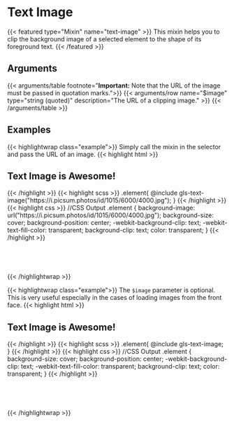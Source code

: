 # Text Image

{{< featured type="Mixin" name="text-image" >}}
This mixin helps you to clip the background image of a selected element to the shape of its foreground text. 
{{< /featured >}}

## Arguments

{{< arguments/table footnote="**Important:** Note that the URL of the image must be passed in quotation marks.">}}
    {{< arguments/row name="$image" type="string (quoted)" description="The URL of a clipping image." >}}
{{< /arguments/table >}}

## Examples

{{< highlightwrap class="example">}}
Simply call the mixin in the selector and pass the URL of an image.
{{< highlight html >}}
<h2 class="element">Text Image is Awesome!</h2>
{{< /highlight >}}
{{< highlight scss >}}
.element{
    @include gls-text-image("https://i.picsum.photos/id/1015/6000/4000.jpg");
}
{{< /highlight >}}
{{< highlight css >}}
//CSS Output
.element {
    background-image: url("https://i.picsum.photos/id/1015/6000/4000.jpg");
    background-size: cover;
    background-position: center;
    -webkit-background-clip: text;
    -webkit-text-fill-color: transparent;
    background-clip: text;
    color: transparent;
}
{{< /highlight >}}
<h2 class="sandbox text" style="background-image: url('https://i.picsum.photos/id/1015/6000/4000.jpg');background-size: cover;background-position: center;-webkit-background-clip: text;-webkit-text-fill-color: transparent;background-clip: text;color: transparent;">Text Image is Awesome!</h2>
{{< /highlightwrap >}}

{{< highlightwrap class="example">}}
The `$image` parameter is optional. This is very useful especially in the cases of loading images from the front face.
{{< highlight html >}}
<h2 class="element" style="background-image: url(https://i.picsum.photos/id/225/1500/979.jpg)">Text Image is Awesome!</h2>
{{< /highlight >}}
{{< highlight scss >}}
.element{
    @include gls-text-image;
}
{{< /highlight >}}
{{< highlight css >}}
//CSS Output
.element {
    background-size: cover;
    background-position: center;
    -webkit-background-clip: text;
    -webkit-text-fill-color: transparent;
    background-clip: text;
    color: transparent;
}
{{< /highlight >}}
<h2 class="sandbox text" style="background-image: url(https://i.picsum.photos/id/225/1500/979.jpg);background-size: cover;background-position: center;-webkit-background-clip: text;-webkit-text-fill-color: transparent;background-clip: text;color: transparent;">Text Image is Awesome!</h2>
{{< /highlightwrap >}}
